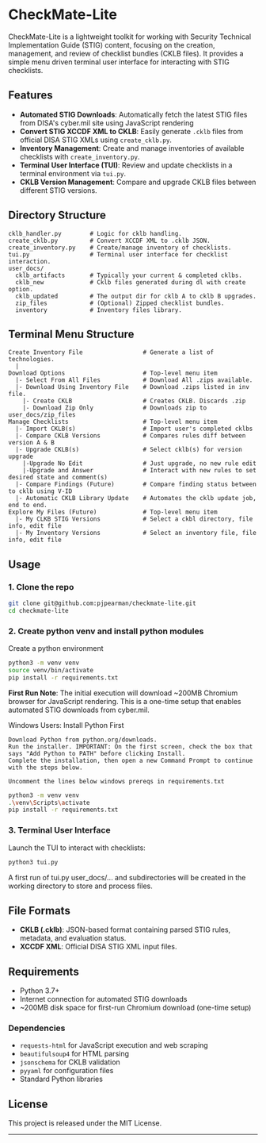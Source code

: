 # CheckMate-Lite

CheckMate-Lite is a lightweight toolkit for working with Security Technical Implementation Guide (STIG) content, focusing on the creation, management, and review of checklist bundles (CKLB files). It provides a simple menu driven terminal user interface for interacting with STIG checklists.

## Features

- **Automated STIG Downloads**: Automatically fetch the latest STIG files from DISA's cyber.mil site using JavaScript rendering
- **Convert STIG XCCDF XML to CKLB**: Easily generate `.cklb` files from official DISA STIG XMLs using `create_cklb.py`.
- **Inventory Management**: Create and manage inventories of available checklists with `create_inventory.py`.
- **Terminal User Interface (TUI)**: Review and update checklists in a terminal environment via `tui.py`.
- **CKLB Version Management**: Compare and upgrade CKLB files between different STIG versions.

## Directory Structure

```
cklb_handler.py        # Logic for cklb handling.
create_cklb.py         # Convert XCCDF XML to .cklb JSON.
create_inventory.py    # Create/manage inventory of checklists.
tui.py                 # Terminal user interface for checklist interaction.
user_docs/
  cklb_artifacts       # Typically your current & completed cklbs.
  cklb_new             # Cklb files generated during dl with create option.
  cklb_updated         # The output dir for cklb A to cklb B upgrades.
  zip_files            # (Optional) Zipped checklist bundles.
  inventory            # Inventory files library.
```

## Terminal Menu Structure
```
Create Inventory File                 # Generate a list of technologies.
  | 
Download Options                      # Top-level menu item
  |- Select From All Files            # Download All .zips available.
  |- Download Using Inventory File    # Download .zips listed in inv file.
    |- Create CKLB                    # Creates CKLB. Discards .zip
    |- Download Zip Only              # Downloads zip to user_docs/zip_files
Manage Checklists                     # Top-level menu item
  |- Import CKLB(s)                   # Import user's completed cklbs
  |- Compare CKLB Versions            # Compares rules diff between version A & B
  |- Upgrade CKLB(s)                  # Select cklb(s) for version upgrade
    |-Upgrade No Edit                 # Just upgrade, no new rule edit
    |-Upgrade and Answer              # Interact with new rules to set desired state and comment(s)
  |- Compare Findings (Future)        # Compare finding status between to cklb using V-ID
  |- Automatic CKLB Library Update    # Automates the cklb update job, end to end. 
Explore My Files (Future)             # Top-level menu item
  |- My CLKB STIG Versions            # Select a ckbl directory, file info, edit file
  |- My Inventory Versions            # Select an inventory file, file info, edit file        
```
## Usage

### 1. Clone the repo

```bash
git clone git@github.com:pjpearman/checkmate-lite.git
cd checkmate-lite
```

### 2. Create python venv and install python modules

Create a python environment

```bash
python3 -m venv venv
source venv/bin/activate
pip install -r requirements.txt
```

**First Run Note**: The initial execution will download ~200MB Chromium browser for JavaScript rendering. This is a one-time setup that enables automated STIG downloads from cyber.mil.

Windows Users: Install Python First

    Download Python from python.org/downloads.
    Run the installer. IMPORTANT: On the first screen, check the box that says "Add Python to PATH" before clicking Install.
    Complete the installation, then open a new Command Prompt to continue with the steps below.

    Uncomment the lines below windows prereqs in requirements.txt

```bash
python3 -m venv venv
.\venv\Scripts\activate
pip install -r requirements.txt
```

### 3. Terminal User Interface

Launch the TUI to interact with checklists:

```bash
python3 tui.py
```

A first run of tui.py user_docs/... and subdirectories will be created in the working directory to store and process files. 

## File Formats

- **CKLB (.cklb)**: JSON-based format containing parsed STIG rules, metadata, and evaluation status.
- **XCCDF XML**: Official DISA STIG XML input files.

## Requirements

- Python 3.7+
- Internet connection for automated STIG downloads
- ~200MB disk space for first-run Chromium download (one-time setup)

### Dependencies
- `requests-html` for JavaScript execution and web scraping
- `beautifulsoup4` for HTML parsing
- `jsonschema` for CKLB validation
- `pyyaml` for configuration files
- Standard Python libraries

## License

This project is released under the MIT License.

---
